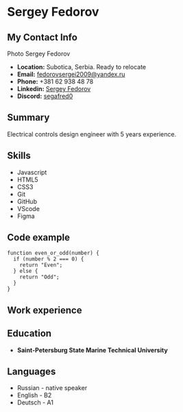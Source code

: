 
# Sergey Fedorov

## My Contact Info

Photo Sergey Fedorov
* **Location:** Subotica, Serbia. Ready to relocate
* **Email:** fedorovsergei2009@yandex.ru
* **Phone:** +381 62 938 48 78
* **Linkedin:** [Sergey Fedorov](www.linkedin.com/in/sergeifedorov/)
* **Discord:** [segafred0](https://discordapp.com/users/1055411130597654601/)

## Summary

Electrical controls design engineer with 5 years experience.

## Skills

* Javascript
* HTML5
* CSS3
* Git
* GitHub
* VScode
* Figma

## Code example

```
function even_or_odd(number) {
  if (number % 2 === 0) {
    return "Even";
  } else {
    return "Odd";
  }
}
```

## Work experience


## Education

* __Saint-Petersburg State Marine Technical University__

## Languages

* Russian - native speaker
* English - B2
* Deutsch - A1
